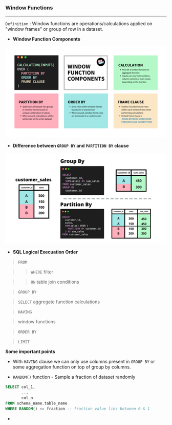 ### Window Functions
---

`Definition` : Window functions are operations/calculations applied on "window frames" or group of row in a dataset. 

- **Window Function Components** 

![Window Function Componenents](../images/window_function.png)

- **Difference between `GROUP BY` and `PARTITION BY` clause** 

![group by vs partition by](../images/group_by_vs_partition_by.png)


- **SQL Logical Execuation Order** 

>`FROM` 

>>`WHERE` filter 

>> `ON` table join conditions 

>`GROUP BY`

>`SELECT`  aggregate function calculations

> `HAVING`

> window functions 

> `ORDER BY`

>`LIMIT`


__Some important points__

-  With `HAVING` clause we can only use columns present in `GROUP BY` or some aggregation function on top of group by columns. 

- `RANDOM()` function - Sample a fraction of dataset randomly 

```sql
SELECT col_1, 
       ... 
       col_n 
FROM schema_name.table_name 
WHERE RANDOM() <= fraction -- fraction value lies between 0 & 1 
```

- 

